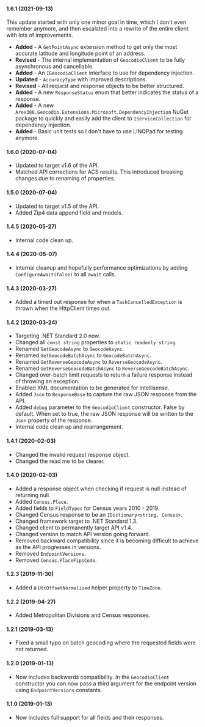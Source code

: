 #### 1.6.1 (2021-09-13)

This update started with only one minor goal in time, which I don't even remember anymore, and then escalated into a rewrite of the entire client with lots of improvements.

- **Added** - A `GetPointAsync` extension method to get only the most accurate latitude and longitude point of an address.
- **Revised** - The internal implementation of `GeocodioClient` to be fully asynchronous and cancellable.
- **Added** - An `IGeocodioClient` interface to use for dependency injection.
- **Updated** - `AccuracyType` with improved descriptions.
- **Revised** - All request and response objects to be better structured.
- **Added** - A new `ResponseStatus` enum that better indicates the status of a response.
- **Added** - A new `Arex388.Geocodio.Extensions.Microsoft.DependencyInjection` NuGet package to quickly and easily add the client to `IServiceCollection` for dependency injection.
- **Added** - Basic unit tests so I don't have to use LINQPad for testing anymore.

#### 1.6.0 (2020-07-04)

- Updated to target v1.6 of the API.
- Matched API corrections for ACS results. This introduced breaking changes due to renaming of properties.

#### 1.5.0 (2020-07-04)

- Updated to target v1.5 of the API.
- Added Zip4 data append field and models.

#### 1.4.5 (2020-05-27)

- Internal code clean up.

#### 1.4.4 (2020-05-07)

- Internal cleanup and hopefully performance optimizations by adding `ConfigureAwait(false)` to all `await` calls.

#### 1.4.3 (2020-03-27)

- Added a timed out response for when a `TaskCancelledException` is thrown when the HttpClient times out.

#### 1.4.2 (2020-03-24)

- Targeting .NET Standard 2.0 now.
- Changed all `const string` properties to `static readonly string`.
- Renamed `GetGeocodeAsync` to `GeocodeAsync`.
- Renamed `GetGeocodeBatchAsync` to `GeocodeBatchAsync`.
- Renamed `GetReverseGeocodeAsync` to `ReverseGeocodeAsync`.
- Renamed `GetReverseGeocodeBatchAsync` to `ReverseGeocodeBatchAsync`.
- Changed over-batch limit requests to return a failure response instead of throwing an exception.
- Enabled XML documentation to be generated for intellisense.
- Added `Json` to `ResponseBase` to capture the raw JSON response from the API.
- Added `debug` parameter to the `GeocodioClient` constructor. False by default. When set to true, the raw JSON response will be written to the `Json` property of the response.
- Internal code clean up and rearrangement.

#### 1.4.1 (2020-02-03)

- Changed the invalid request response object.
- Changed the read me to be clearer.

#### 1.4.0 (2020-02-03)

- Added a response object when checking if request is null instead of returning null.
- Added `Census.Place`.
- Added fields to `FieldTypes` for Census years 2010 - 2019.
- Changed Census response to be an `IDictionary<string, Census>`.
- Changed framework target to .NET Standard 1.3.
- Changed client to permanently target API v1.4.
- Changed version to match API version going forward.
- Removed backward compatibility since it is becoming difficult to achieve as the API progresses in versions.
- Removed `EndpointVersions`.
- Removed `Census.PlaceFipsCode`.

#### 1.2.3 (2019-11-30)

- Added a `UtcOffsetNormalized` helper property to `TimeZone`.

#### 1.2.2 (2019-04-27)

- Added Metropolitan Divisions and Census responses.

#### 1.2.1 (2019-03-13)

- Fixed a small typo on batch geocoding where the requested fields were not returned.

#### 1.2.0 (2019-01-13)

- Now includes backwards compatibility. In the `GeocodioClient` constructor you can now pass a third argument for the endpoint version using `EndpointVersions` constants.

#### 1.1.0 (2019-01-13)

- Now includes full support for all fields and their responses.